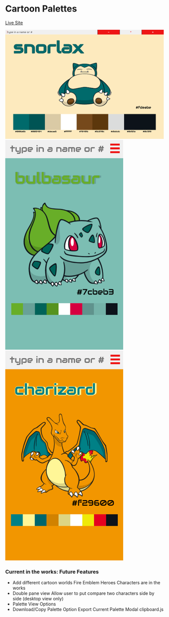 # Cartoon Palettes

[Live Site](https://iamsammak.github.io/cartoonpalettes/)

![desktop-view](./docs/images/desktop.png)
<img src="./docs/images/iphone6_v1.png" width="375px" height="667px"/>
<img src="./docs/images/iphone6_v2.png" width="375px" height="667px"/>


### Current in the works: Future Features
  - Add different cartoon worlds
    Fire Emblem Heroes Characters are in the works
  - Double pane view
    Allow user to put compare two characters side by side (desktop view only)
  - Palette View Options
  - Download/Copy Palette Option
      Export Current Palette Modal
      clipboard.js
